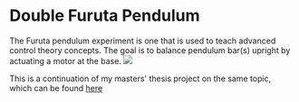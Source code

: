 # Double Furuta Pendulum
The Furuta pendulum experiment is one that is used to teach advanced control theory concepts. The goal is to balance pendulum bar(s) upright by actuating a motor at the base.
![](../media/FurutaSolidModel.png?raw=true)

This is a continuation of my masters' thesis project on the same topic, which can be found [here](https://drum.lib.umd.edu/bitstream/handle/1903/21255/Srinivas_umd_0117N_19182.pdf?sequence=1&isAllowed=y)

